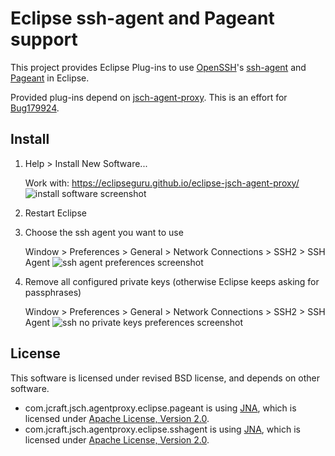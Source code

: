 # Eclipse ssh-agent and Pageant support
This project provides Eclipse Plug-ins to use [OpenSSH](http://www.openssh.com/)'s [ssh-agent](http://en.wikipedia.org/wiki/Ssh-agent)
and [Pageant](http://en.wikipedia.org/wiki/PuTTY#Applications) in Eclipse.

Provided plug-ins depend on [jsch-agent-proxy](http://www.jcraft.com/jsch-agent-proxy/). This is an effort for [Bug179924](https://bugs.eclipse.org/bugs/show_bug.cgi?id=179924).


## Install
1.   Help > Install New Software...

     Work with: https://eclipseguru.github.io/eclipse-jsch-agent-proxy/
     ![install software screenshot](https://raw.githubusercontent.com/eclipseguru/eclipse-jsch-agent-proxy/gh-pages/images/install-software.png "Install New Software Dialog")

2.   Restart Eclipse

3.   Choose the ssh agent you want to use

     Window > Preferences > General > Network Connections > SSH2 > SSH Agent
     ![ssh agent preferences screenshot](https://raw.githubusercontent.com/eclipseguru/eclipse-jsch-agent-proxy/gh-pages/images/ssh-agent-preferences.png "SSH Agent Preferences")

4.   Remove all configured private keys (otherwise Eclipse keeps asking for passphrases)

     Window > Preferences > General > Network Connections > SSH2 > SSH Agent
     ![ssh no private keys preferences screenshot](https://raw.githubusercontent.com/eclipseguru/eclipse-jsch-agent-proxy/gh-pages/images/no-private-keys.png "No Private Keys Preferences")

## License
This software is licensed under revised BSD license, and depends on other software.

* com.jcraft.jsch.agentproxy.eclipse.pageant is using [JNA](https://github.com/twall/jna), which is licensed under [Apache License, Version 2.0](https://github.com/twall/jna/blob/master/LICENSE).
* com.jcraft.jsch.agentproxy.eclipse.sshagent is using [JNA](https://github.com/twall/jna), which is licensed under [Apache License, Version 2.0](https://github.com/twall/jna/blob/master/LICENSE).

